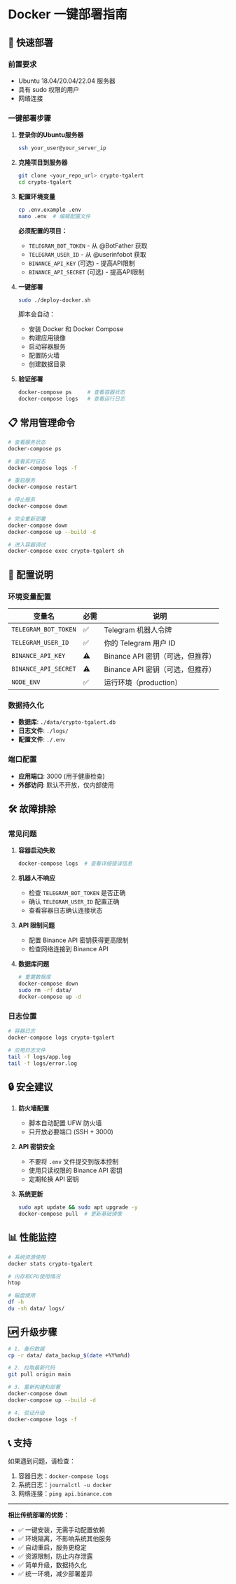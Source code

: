 # Docker 一键部署指南

## 🚀 快速部署

### 前置要求

- Ubuntu 18.04/20.04/22.04 服务器
- 具有 sudo 权限的用户
- 网络连接

### 一键部署步骤

1. **登录你的Ubuntu服务器**
   ```bash
   ssh your_user@your_server_ip
   ```

2. **克隆项目到服务器**
   ```bash
   git clone <your_repo_url> crypto-tgalert
   cd crypto-tgalert
   ```

3. **配置环境变量**
   ```bash
   cp .env.example .env
   nano .env  # 编辑配置文件
   ```
   
   **必须配置的项目：**
   - `TELEGRAM_BOT_TOKEN` - 从 @BotFather 获取
   - `TELEGRAM_USER_ID` - 从 @userinfobot 获取
   - `BINANCE_API_KEY` (可选) - 提高API限制
   - `BINANCE_API_SECRET` (可选) - 提高API限制

4. **一键部署**
   ```bash
   sudo ./deploy-docker.sh
   ```

   脚本会自动：
   - 安装 Docker 和 Docker Compose
   - 构建应用镜像
   - 启动容器服务
   - 配置防火墙
   - 创建数据目录

5. **验证部署**
   ```bash
   docker-compose ps     # 查看容器状态
   docker-compose logs   # 查看运行日志
   ```

## 📋 常用管理命令

```bash
# 查看服务状态
docker-compose ps

# 查看实时日志
docker-compose logs -f

# 重启服务
docker-compose restart

# 停止服务
docker-compose down

# 完全重新部署
docker-compose down
docker-compose up --build -d

# 进入容器调试
docker-compose exec crypto-tgalert sh
```

## 🔧 配置说明

### 环境变量配置

| 变量名 | 必需 | 说明 |
|--------|------|------|
| `TELEGRAM_BOT_TOKEN` | ✅ | Telegram 机器人令牌 |
| `TELEGRAM_USER_ID` | ✅ | 你的 Telegram 用户 ID |
| `BINANCE_API_KEY` | ⚠️ | Binance API 密钥（可选，但推荐） |
| `BINANCE_API_SECRET` | ⚠️ | Binance API 密钥（可选，但推荐） |
| `NODE_ENV` | ✅ | 运行环境（production） |

### 数据持久化

- **数据库**: `./data/crypto-tgalert.db`
- **日志文件**: `./logs/`
- **配置文件**: `./.env`

### 端口配置

- **应用端口**: 3000 (用于健康检查)
- **外部访问**: 默认不开放，仅内部使用

## 🛠️ 故障排除

### 常见问题

1. **容器启动失败**
   ```bash
   docker-compose logs  # 查看详细错误信息
   ```

2. **机器人不响应**
   - 检查 `TELEGRAM_BOT_TOKEN` 是否正确
   - 确认 `TELEGRAM_USER_ID` 配置正确
   - 查看容器日志确认连接状态

3. **API 限制问题**
   - 配置 Binance API 密钥获得更高限制
   - 检查网络连接到 Binance API

4. **数据库问题**
   ```bash
   # 重置数据库
   docker-compose down
   sudo rm -rf data/
   docker-compose up -d
   ```

### 日志位置

```bash
# 容器日志
docker-compose logs crypto-tgalert

# 应用日志文件
tail -f logs/app.log
tail -f logs/error.log
```

## 🔒 安全建议

1. **防火墙配置**
   - 脚本自动配置 UFW 防火墙
   - 只开放必要端口 (SSH + 3000)

2. **API 密钥安全**
   - 不要将 `.env` 文件提交到版本控制
   - 使用只读权限的 Binance API 密钥
   - 定期轮换 API 密钥

3. **系统更新**
   ```bash
   sudo apt update && sudo apt upgrade -y
   docker-compose pull  # 更新基础镜像
   ```

## 📊 性能监控

```bash
# 系统资源使用
docker stats crypto-tgalert

# 内存和CPU使用情况
htop

# 磁盘使用
df -h
du -sh data/ logs/
```

## 🆙 升级步骤

```bash
# 1. 备份数据
cp -r data/ data_backup_$(date +%Y%m%d)

# 2. 拉取最新代码
git pull origin main

# 3. 重新构建和部署
docker-compose down
docker-compose up --build -d

# 4. 验证升级
docker-compose logs -f
```

## 📞 支持

如果遇到问题，请检查：
1. 容器日志：`docker-compose logs`
2. 系统日志：`journalctl -u docker`
3. 网络连接：`ping api.binance.com`

---

**相比传统部署的优势：**
- ✅ 一键安装，无需手动配置依赖
- ✅ 环境隔离，不影响系统其他服务
- ✅ 自动重启，服务更稳定
- ✅ 资源限制，防止内存泄露
- ✅ 简单升级，数据持久化
- ✅ 统一环境，减少部署差异